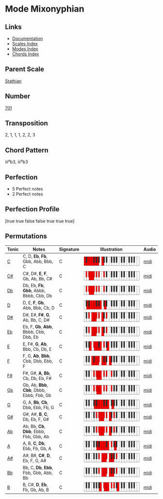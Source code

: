 # Mode Mixonyphian

## Links

- [Documentation](README.md)
- [Scales Index](Scales.md)
- [Modes Index](Modes.md)
- [Chords Index](Chords.md)

## Parent Scale

[Stathian](ScaleStathian.md)

## Number

[701](https://ianring.com/musictheory/scales/701)

## Transposition

2, 1, 1, 1, 2, 2, 3

## Chord Pattern

iii⁰b3, iii⁰b3

## Perfection

- 5 Perfect notes
- 2 Perfect notes

## Perfection Profile

[true true false false true true true]

## Permutations

| Tonic | Notes | Signature | Illustration | Audio |
|-------|-------|-----------|--------------|-------|
| [C](ModeCNaturalMixonyphian.md) | C, D, **Eb**, **Fb**, Gbb, Abb, Bbb, C | C | ![CNaturalMixonyphian](ModeCNaturalMixonyphian.png) | [midi](https://github.com/edipermadi/music/blob/main/docs/ModeCNaturalMixonyphian.mid?raw=true) |
| [C#](ModeCSharpMixonyphian.md) | C#, D#, **E**, **F**, Gb, Ab, Bb, C# | C | ![CSharpMixonyphian](ModeCSharpMixonyphian.png) | [midi](https://github.com/edipermadi/music/blob/main/docs/ModeCSharpMixonyphian.mid?raw=true) |
| [Db](ModeDFlatMixonyphian.md) | Db, Eb, **Fb**, **Gbb**, Abbb, Bbbb, Cbb, Db | C | ![DFlatMixonyphian](ModeDFlatMixonyphian.png) | [midi](https://github.com/edipermadi/music/blob/main/docs/ModeDFlatMixonyphian.mid?raw=true) |
| [D](ModeDNaturalMixonyphian.md) | D, E, **F**, **Gb**, Abb, Bbb, Cb, D | C | ![DNaturalMixonyphian](ModeDNaturalMixonyphian.png) | [midi](https://github.com/edipermadi/music/blob/main/docs/ModeDNaturalMixonyphian.mid?raw=true) |
| [D#](ModeDSharpMixonyphian.md) | D#, E#, **F#**, **G**, Ab, Bb, C, D# | C | ![DSharpMixonyphian](ModeDSharpMixonyphian.png) | [midi](https://github.com/edipermadi/music/blob/main/docs/ModeDSharpMixonyphian.mid?raw=true) |
| [Eb](ModeEFlatMixonyphian.md) | Eb, F, **Gb**, **Abb**, Bbbb, Cbb, Dbb, Eb | C | ![EFlatMixonyphian](ModeEFlatMixonyphian.png) | [midi](https://github.com/edipermadi/music/blob/main/docs/ModeEFlatMixonyphian.mid?raw=true) |
| [E](ModeENaturalMixonyphian.md) | E, F#, **G**, **Ab**, Bbb, Cb, Db, E | C | ![ENaturalMixonyphian](ModeENaturalMixonyphian.png) | [midi](https://github.com/edipermadi/music/blob/main/docs/ModeENaturalMixonyphian.mid?raw=true) |
| [F](ModeFNaturalMixonyphian.md) | F, G, **Ab**, **Bbb**, Cbb, Dbb, Ebb, F | C | ![FNaturalMixonyphian](ModeFNaturalMixonyphian.png) | [midi](https://github.com/edipermadi/music/blob/main/docs/ModeFNaturalMixonyphian.mid?raw=true) |
| [F#](ModeFSharpMixonyphian.md) | F#, G#, **A**, **Bb**, Cb, Db, Eb, F# | C | ![FSharpMixonyphian](ModeFSharpMixonyphian.png) | [midi](https://github.com/edipermadi/music/blob/main/docs/ModeFSharpMixonyphian.mid?raw=true) |
| [Gb](ModeGFlatMixonyphian.md) | Gb, Ab, **Bbb**, **Cbb**, Dbbb, Ebbb, Fbb, Gb | C | ![GFlatMixonyphian](ModeGFlatMixonyphian.png) | [midi](https://github.com/edipermadi/music/blob/main/docs/ModeGFlatMixonyphian.mid?raw=true) |
| [G](ModeGNaturalMixonyphian.md) | G, A, **Bb**, **Cb**, Dbb, Ebb, Fb, G | C | ![GNaturalMixonyphian](ModeGNaturalMixonyphian.png) | [midi](https://github.com/edipermadi/music/blob/main/docs/ModeGNaturalMixonyphian.mid?raw=true) |
| [G#](ModeGSharpMixonyphian.md) | G#, A#, **B**, **C**, Db, Eb, F, G# | C | ![GSharpMixonyphian](ModeGSharpMixonyphian.png) | [midi](https://github.com/edipermadi/music/blob/main/docs/ModeGSharpMixonyphian.mid?raw=true) |
| [Ab](ModeAFlatMixonyphian.md) | Ab, Bb, **Cb**, **Dbb**, Ebbb, Fbb, Gbb, Ab | C | ![AFlatMixonyphian](ModeAFlatMixonyphian.png) | [midi](https://github.com/edipermadi/music/blob/main/docs/ModeAFlatMixonyphian.mid?raw=true) |
| [A](ModeANaturalMixonyphian.md) | A, B, **C**, **Db**, Ebb, Fb, Gb, A | C | ![ANaturalMixonyphian](ModeANaturalMixonyphian.png) | [midi](https://github.com/edipermadi/music/blob/main/docs/ModeANaturalMixonyphian.mid?raw=true) |
| [A#](ModeASharpMixonyphian.md) | A#, B#, **C#**, **D**, Eb, F, G, A# | C | ![ASharpMixonyphian](ModeASharpMixonyphian.png) | [midi](https://github.com/edipermadi/music/blob/main/docs/ModeASharpMixonyphian.mid?raw=true) |
| [Bb](ModeBFlatMixonyphian.md) | Bb, C, **Db**, **Ebb**, Fbb, Gbb, Abb, Bb | C | ![BFlatMixonyphian](ModeBFlatMixonyphian.png) | [midi](https://github.com/edipermadi/music/blob/main/docs/ModeBFlatMixonyphian.mid?raw=true) |
| [B](ModeBNaturalMixonyphian.md) | B, C#, **D**, **Eb**, Fb, Gb, Ab, B | C | ![BNaturalMixonyphian](ModeBNaturalMixonyphian.png) | [midi](https://github.com/edipermadi/music/blob/main/docs/ModeBNaturalMixonyphian.mid?raw=true) |
